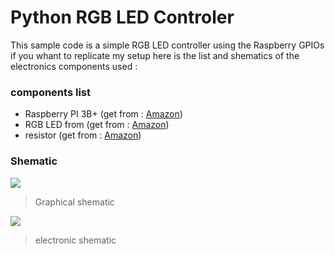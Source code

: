 # Python RGB LED Controler
This sample code is a simple RGB LED controller using the Raspberry GPIOs 
if you whant to replicate my setup here is the list and shematics of the electronics components used :
### components list
- Raspberry PI 3B+  (get from : [Amazon](https://www.amazon.com/ELEMENT-Element14-Raspberry-Pi-Motherboard/dp/B07P4LSDYV/ref=sr_1_3))
- RGB LED from      (get from : [Amazon](https://www.amazon.com/EDGELEC-Tri-Color-Multicolor-Diffused-Resistors/dp/B077XGF3YR/ref=sr_1_4))
- resistor          (get from : [Amazon](https://www.amazon.com/Elegoo-Values-Resistor-Assortment-Compliant/dp/B072BL2VX1/ref=sr_1_3))

### Shematic
![](https://raw.githubusercontent.com/Sora-141/IOT-Raspberry/master/RGB_Controller/shematic/graphic_shematic.PNG)
> Graphical shematic

![](https://raw.githubusercontent.com/Sora-141/IOT-Raspberry/master/RGB_Controller/shematic/electronic_shematic.PNG)
> electronic shematic